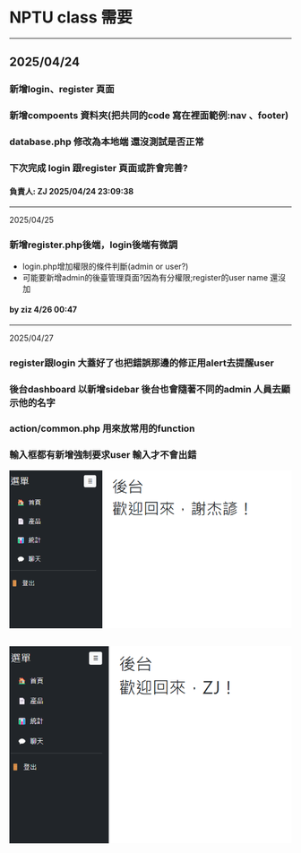 NPTU class 需要 
===
----
2025/04/24
--- 
### 新增login、register 頁面 
### 新增compoents 資料夾(把共同的code 寫在裡面範例:nav 、footer)
### database.php 修改為本地端 還沒測試是否正常 
### 下次完成 login 跟register 頁面或許會完善?

#### 負責人: ZJ  2025/04/24 23:09:38
---
2025/04/25
### 新增register.php後端，login後端有微調
-  login.php增加權限的條件判斷(admin or user?)
-  可能要新增admin的後臺管理頁面?因為有分權限;register的user name 還沒加
#### by ziz 4/26 00:47
---
2025/04/27
###  register跟login 大蓋好了也把錯誤那邊的修正用alert去提醒user
###  後台dashboard 以新增sidebar 後台也會隨著不同的admin 人員去顯示他的名字
###  action/common.php 用來放常用的function
### 輸入框都有新增強制要求user 輸入才不會出錯

![RUNOOB 图标](readmeimg\dashboard.png)

![RUNOOB 图标](readmeimg\dashboard2.png)
---